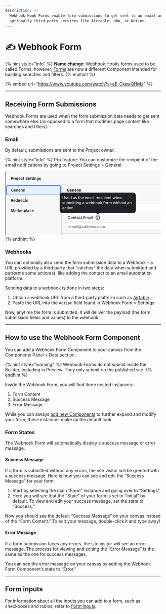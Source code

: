 ```yaml
---
description: >-
  Webhook Hook Forms enable form submissions to get sent to an email address and
  optionally third-party services like Airtable, n8n, or Notion.
---
```


# ✍️ Webhook Form

{% hint style="info" %}
**Name change:** Webhook Hooks forms used to be called Forms, however, [Forms](form.md) are now a different Component intended for building searches and filters.
{% endhint %}

{% embed url="https://www.youtube.com/watch?v=eE-CkewQHMs" %}

***

## Receiving Form Submissions

Webhook Forms are used when the form submission data needs to get sent somewhere else (as opposed to a form that modifies page content like searches and filters).

### Email

By default, submissions are sent to the Project owner.

{% hint style="info" %}
Pro feature: You can customize the recipient of the email notifications by going to Project Settings > General.

![field to customize the recipient of the form submissions](../../.gitbook/assets/form-recipient.png)
{% endhint %}

### Webhooks

You can optionally also send the form submission data to a Webhook – a URL provided by a third party that "catches" the data when submitted and performs some action(s), like adding the contact to an email automation platform.

Sending data to a webhook is done in two steps:

1. Obtain a webhook URL from a third-party platform such as [Airtable](../integrations/airtable-1.md).
2. Paste the URL into the `Action` field found in Webhook Form > Settings.

Now, anytime the form is submitted, it will deliver the payload (the form submission fields and values) to the webhook.&#x20;

***

## How to use the Webhook Form Component

You can add a Webhook Form Component to your canvas from the Components Panel > Data section.

{% hint style="warning" %}
Webhook Forms do not submit inside the Builder, including in Preview. They only submit on the published site.
{% endhint %}

Inside the Webhook Form, you will find three nested instances:

1. Form Content
2. Success Message
3. Error Message&#x20;

While you can always [add new Components](form.md#form-inputs) to further expand and modify your form, these instances make up the default look.

### Form States

The Webhook Form will automatically display a success message or error message.

#### Success Message

If a form is submitted without any errors, the site visitor will be greeted with a success message. Here is how you can see and edit the “Success Message” for your form.

1. Start by selecting the main “Form” Instance and going over to “Settings”.
2. Here you will see that the “State” of your form is set to “Initial” by default. To view and edit your success message, set the state to “Success.”

Now you should see the default “Success Message” on your canvas instead of the “Form Content.” To edit your message, double-click it and type away!

#### Error Message

If a form submission faces any errors, the site visitor will see an error message. The process for viewing and editing the “Error Message” is the same as the one for success messages.

You can see the error message on your canvas by setting the Webhook Form Component’s state to “Error.”

***

## Form inputs

For information about all the inputs you can add to a form, such as checkboxes and radios, refer to [Form Inputs](form.md#form-inputs).
